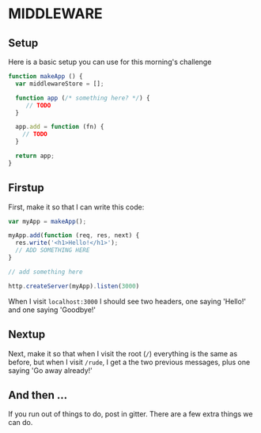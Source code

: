 # MIDDLEWARE

## Setup
Here is a basic setup you can use for this morning's challenge

```js
function makeApp () {
  var middlewareStore = [];

  function app (/* something here? */) {
     // TODO
  }

  app.add = function (fn) {
    // TODO
  }

  return app;
}
```

## Firstup
First, make it so that I can write this code:

```js
var myApp = makeApp();

myApp.add(function (req, res, next) {
  res.write('<h1>Hello!</h1>');
  // ADD SOMETHING HERE
}

// add something here

http.createServer(myApp).listen(3000)
```

When I visit `localhost:3000` I should see two headers, one saying 'Hello!' and one saying 'Goodbye!'

## Nextup
Next, make it so that when I visit the root (`/`) everything is the same as before, but when I visit `/rude`, I get a the two previous messages, plus one saying 'Go away already!'

## And then ...

If you run out of things to do, post in gitter. There are a few extra things we can do.
